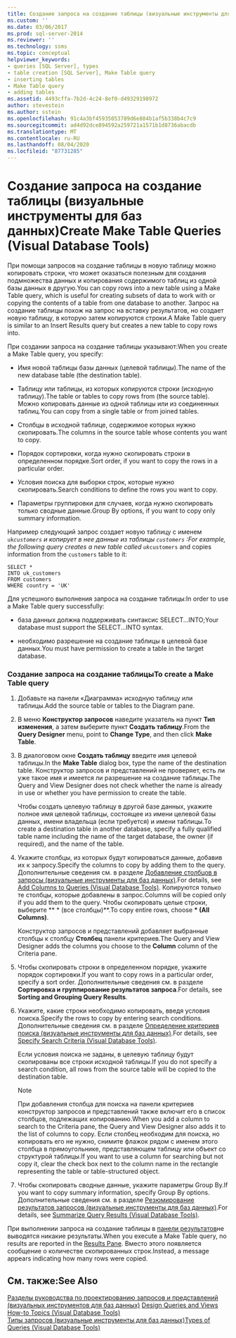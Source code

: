 ```yaml
---
title: Создание запроса на создание таблицы (визуальные инструменты для баз данных) | Документация Майкрософт
ms.custom: ''
ms.date: 03/06/2017
ms.prod: sql-server-2014
ms.reviewer: ''
ms.technology: ssms
ms.topic: conceptual
helpviewer_keywords:
- queries [SQL Server], types
- table creation [SQL Server], Make Table query
- inserting tables
- Make Table query
- adding tables
ms.assetid: 4493cffa-7b2d-4c24-8ef0-d49329198972
author: stevestein
ms.author: sstein
ms.openlocfilehash: 91c4a3bf45935053789d6e884b1af5b338b4c7c9
ms.sourcegitcommit: ad4d92dce894592a259721a1571b1d8736abacdb
ms.translationtype: MT
ms.contentlocale: ru-RU
ms.lasthandoff: 08/04/2020
ms.locfileid: "87731285"
---
```

# <a name="create-make-table-queries-visual-database-tools"></a><span data-ttu-id="9b2e3-102">Создание запроса на создание таблицы (визуальные инструменты для баз данных)</span><span class="sxs-lookup"><span data-stu-id="9b2e3-102">Create Make Table Queries (Visual Database Tools)</span></span>
  <span data-ttu-id="9b2e3-103">При помощи запросов на создание таблицы в новую таблицу можно копировать строки, что может оказаться полезным для создания подмножества данных и копирования содержимого таблиц из одной базы данных в другую.</span><span class="sxs-lookup"><span data-stu-id="9b2e3-103">You can copy rows into a new table using a Make Table query, which is useful for creating subsets of data to work with or copying the contents of a table from one database to another.</span></span> <span data-ttu-id="9b2e3-104">Запрос на создание таблицы похож на запрос на вставку результатов, но создает новую таблицу, в которую затем копируются строки.</span><span class="sxs-lookup"><span data-stu-id="9b2e3-104">A Make Table query is similar to an Insert Results query but creates a new table to copy rows into.</span></span>  
  
 <span data-ttu-id="9b2e3-105">При создании запроса на создание таблицы указывают:</span><span class="sxs-lookup"><span data-stu-id="9b2e3-105">When you create a Make Table query, you specify:</span></span>  
  
-   <span data-ttu-id="9b2e3-106">Имя новой таблицы базы данных (целевой таблицы).</span><span class="sxs-lookup"><span data-stu-id="9b2e3-106">The name of the new database table (the destination table).</span></span>  
  
-   <span data-ttu-id="9b2e3-107">Таблицу или таблицы, из которых копируются строки (исходную таблицу).</span><span class="sxs-lookup"><span data-stu-id="9b2e3-107">The table or tables to copy rows from (the source table).</span></span> <span data-ttu-id="9b2e3-108">Можно копировать данные из одной таблицы или из соединенных таблиц.</span><span class="sxs-lookup"><span data-stu-id="9b2e3-108">You can copy from a single table or from joined tables.</span></span>  
  
-   <span data-ttu-id="9b2e3-109">Столбцы в исходной таблице, содержимое которых нужно скопировать.</span><span class="sxs-lookup"><span data-stu-id="9b2e3-109">The columns in the source table whose contents you want to copy.</span></span>  
  
-   <span data-ttu-id="9b2e3-110">Порядок сортировки, когда нужно скопировать строки в определенном порядке.</span><span class="sxs-lookup"><span data-stu-id="9b2e3-110">Sort order, if you want to copy the rows in a particular order.</span></span>  
  
-   <span data-ttu-id="9b2e3-111">Условия поиска для выборки строк, которые нужно скопировать.</span><span class="sxs-lookup"><span data-stu-id="9b2e3-111">Search conditions to define the rows you want to copy.</span></span>  
  
-   <span data-ttu-id="9b2e3-112">Параметры группировки для случаев, когда нужно скопировать только сводные данные.</span><span class="sxs-lookup"><span data-stu-id="9b2e3-112">Group By options, if you want to copy only summary information.</span></span>  
  
 <span data-ttu-id="9b2e3-113">Например следующий запрос создает новую таблицу с именем `uk`_`customers` и копирует в нее данные из таблицы `customers` :</span><span class="sxs-lookup"><span data-stu-id="9b2e3-113">For example, the following query creates a new table called `uk`_`customers` and copies information from the `customers` table to it:</span></span>  
  
```  
SELECT *   
INTO uk_customers  
FROM customers  
WHERE country = 'UK'  
```  
  
 <span data-ttu-id="9b2e3-114">Для успешного выполнения запроса на создание таблицы:</span><span class="sxs-lookup"><span data-stu-id="9b2e3-114">In order to use a Make Table query successfully:</span></span>  
  
-   <span data-ttu-id="9b2e3-115">база данных должна поддерживать синтаксис SELECT...INTO;</span><span class="sxs-lookup"><span data-stu-id="9b2e3-115">Your database must support the SELECT...INTO syntax.</span></span>  
  
-   <span data-ttu-id="9b2e3-116">необходимо разрешение на создание таблицы в целевой базе данных.</span><span class="sxs-lookup"><span data-stu-id="9b2e3-116">You must have permission to create a table in the target database.</span></span>  
  
### <a name="to-create-a-make-table-query"></a><span data-ttu-id="9b2e3-117">Создание запроса на создание таблицы</span><span class="sxs-lookup"><span data-stu-id="9b2e3-117">To create a Make Table query</span></span>  
  
1.  <span data-ttu-id="9b2e3-118">Добавьте на панели «Диаграмма» исходную таблицу или таблицы.</span><span class="sxs-lookup"><span data-stu-id="9b2e3-118">Add the source table or tables to the Diagram pane.</span></span>  
  
2.  <span data-ttu-id="9b2e3-119">В меню **Конструктор запросов** наведите указатель на пункт **Тип изменения**, а затем выберите пункт **Создать таблицу**.</span><span class="sxs-lookup"><span data-stu-id="9b2e3-119">From the **Query Designer** menu, point to **Change Type**, and then click **Make Table**.</span></span>  
  
3.  <span data-ttu-id="9b2e3-120">В диалоговом окне **Создать таблицу** введите имя целевой таблицы.</span><span class="sxs-lookup"><span data-stu-id="9b2e3-120">In the **Make Table** dialog box, type the name of the destination table.</span></span> <span data-ttu-id="9b2e3-121">Конструктор запросов и представлений не проверяет, есть ли уже такое имя и имеется ли разрешение на создание таблицы.</span><span class="sxs-lookup"><span data-stu-id="9b2e3-121">The Query and View Designer does not check whether the name is already in use or whether you have permission to create the table.</span></span>  
  
     <span data-ttu-id="9b2e3-122">Чтобы создать целевую таблицу в другой базе данных, укажите полное имя целевой таблицы, состоящее из имени целевой базы данных, имени владельца (если требуется) и имени таблицы.</span><span class="sxs-lookup"><span data-stu-id="9b2e3-122">To create a destination table in another database, specify a fully qualified table name including the name of the target database, the owner (if required), and the name of the table.</span></span>  
  
4.  <span data-ttu-id="9b2e3-123">Укажите столбцы, из которых будут копироваться данные, добавив их к запросу.</span><span class="sxs-lookup"><span data-stu-id="9b2e3-123">Specify the columns to copy by adding them to the query.</span></span> <span data-ttu-id="9b2e3-124">Дополнительные сведения см. в разделе [Добавление столбцов в запросы (визуальные инструменты для баз данных)](visual-database-tools.md).</span><span class="sxs-lookup"><span data-stu-id="9b2e3-124">For details, see [Add Columns to Queries &#40;Visual Database Tools&#41;](visual-database-tools.md).</span></span> <span data-ttu-id="9b2e3-125">Копируются только те столбцы, которые добавлены в запрос.</span><span class="sxs-lookup"><span data-stu-id="9b2e3-125">Columns will be copied only if you add them to the query.</span></span> <span data-ttu-id="9b2e3-126">Чтобы скопировать целые строки, выберите \*\* \* (все столбцы)\*\*.</span><span class="sxs-lookup"><span data-stu-id="9b2e3-126">To copy entire rows, choose **\* (All Columns)**.</span></span>  
  
     <span data-ttu-id="9b2e3-127">Конструктор запросов и представлений добавляет выбранные столбцы к столбцу **Столбец** панели критериев.</span><span class="sxs-lookup"><span data-stu-id="9b2e3-127">The Query and View Designer adds the columns you choose to the **Column** column of the Criteria pane.</span></span>  
  
5.  <span data-ttu-id="9b2e3-128">Чтобы скопировать строки в определенном порядке, укажите порядок сортировки.</span><span class="sxs-lookup"><span data-stu-id="9b2e3-128">If you want to copy rows in a particular order, specify a sort order.</span></span> <span data-ttu-id="9b2e3-129">Дополнительные сведения см. в разделе **Сортировка и группирование результатов запроса**.</span><span class="sxs-lookup"><span data-stu-id="9b2e3-129">For details, see **Sorting and Grouping Query Results**.</span></span>  
  
6.  <span data-ttu-id="9b2e3-130">Укажите, какие строки необходимо копировать, введя условия поиска.</span><span class="sxs-lookup"><span data-stu-id="9b2e3-130">Specify the rows to copy by entering search conditions.</span></span> <span data-ttu-id="9b2e3-131">Дополнительные сведения см. в разделе [Определение критериев поиска (визуальные инструменты для баз данных)](specify-search-criteria-visual-database-tools.md).</span><span class="sxs-lookup"><span data-stu-id="9b2e3-131">For details, see [Specify Search Criteria &#40;Visual Database Tools&#41;](specify-search-criteria-visual-database-tools.md).</span></span>  
  
     <span data-ttu-id="9b2e3-132">Если условия поиска не заданы, в целевую таблицу будут скопированы все строки исходной таблицы.</span><span class="sxs-lookup"><span data-stu-id="9b2e3-132">If you do not specify a search condition, all rows from the source table will be copied to the destination table.</span></span>  
  
    > [!NOTE]  
    >  <span data-ttu-id="9b2e3-133">При добавления столбца для поиска на панели критериев конструктор запросов и представлений также включит его в список столбцов, подлежащих копированию.</span><span class="sxs-lookup"><span data-stu-id="9b2e3-133">When you add a column to search to the Criteria pane, the Query and View Designer also adds it to the list of columns to copy.</span></span> <span data-ttu-id="9b2e3-134">Если столбец необходим для поиска, но копировать его не нужно, снимите флажок рядом с именем этого столбца в прямоугольнике, представляющем таблицу или объект со структурой таблицы.</span><span class="sxs-lookup"><span data-stu-id="9b2e3-134">If you want to use a column for searching but not copy it, clear the check box next to the column name in the rectangle representing the table or table-structured object.</span></span>  
  
7.  <span data-ttu-id="9b2e3-135">Чтобы скопировать сводные данные, укажите параметры Group By.</span><span class="sxs-lookup"><span data-stu-id="9b2e3-135">If you want to copy summary information, specify Group By options.</span></span> <span data-ttu-id="9b2e3-136">Дополнительные сведения см. в разделе [Резюмирование результатов запросов (визуальные инструменты для баз данных)](summarize-query-results-visual-database-tools.md).</span><span class="sxs-lookup"><span data-stu-id="9b2e3-136">For details, see [Summarize Query Results &#40;Visual Database Tools&#41;](summarize-query-results-visual-database-tools.md).</span></span>  
  
 <span data-ttu-id="9b2e3-137">При выполнении запроса на создание таблицы в [панели результатов](results-pane-visual-database-tools.md)не выводятся никакие результаты.</span><span class="sxs-lookup"><span data-stu-id="9b2e3-137">When you execute a Make Table query, no results are reported in the [Results Pane](results-pane-visual-database-tools.md).</span></span> <span data-ttu-id="9b2e3-138">Вместо этого появляется сообщение о количестве скопированных строк.</span><span class="sxs-lookup"><span data-stu-id="9b2e3-138">Instead, a message appears indicating how many rows were copied.</span></span>  
  
## <a name="see-also"></a><span data-ttu-id="9b2e3-139">См. также:</span><span class="sxs-lookup"><span data-stu-id="9b2e3-139">See Also</span></span>  
 <span data-ttu-id="9b2e3-140">[Разделы руководства по проектированию запросов и представлений &#40;визуальных инструментов для баз данных&#41;](design-queries-and-views-how-to-topics-visual-database-tools.md) </span><span class="sxs-lookup"><span data-stu-id="9b2e3-140">[Design Queries and Views How-to Topics &#40;Visual Database Tools&#41;](design-queries-and-views-how-to-topics-visual-database-tools.md) </span></span>  
 [<span data-ttu-id="9b2e3-141">Типы запросов (визуальные инструменты для баз данных)</span><span class="sxs-lookup"><span data-stu-id="9b2e3-141">Types of Queries &#40;Visual Database Tools&#41;</span></span>](types-of-queries-visual-database-tools.md)  
  
  
